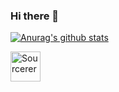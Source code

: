 ### Hi there 👋

[![Anurag's github stats](https://github-readme-stats.vercel.app/api?username=MircoT&count_private=true&show_icons=true)](https://github.com/anuraghazra/github-readme-stats)

<a href="https://sourcerer.io/mircot"><img src="https://sourcerer.io/icons/logo-sharing.svg" height="48px" alt="Sourcerer"></a>
<a href="https://sourcerer.io/mircot"><img src="https://img.shields.io/badge/Python-2794%20commits-orange.svg" alt=""></a>
<a href="https://sourcerer.io/mircot"><img src="https://img.shields.io/badge/Go-734%20commits-orange.svg" alt=""></a>
<a href="https://sourcerer.io/mircot"><img src="https://img.shields.io/badge/JavaScript-500%20commits-orange.svg" alt=""></a>

<!--
**MircoT/MircoT** is a ✨ _special_ ✨ repository because its `README.md` (this file) appears on your GitHub profile.

Here are some ideas to get you started:

- 🔭 I’m currently working on ...
- 🌱 I’m currently learning ...
- 👯 I’m looking to collaborate on ...
- 🤔 I’m looking for help with ...
- 💬 Ask me about ...
- 📫 How to reach me: ...
- 😄 Pronouns: ...
- ⚡ Fun fact: ...
-->
